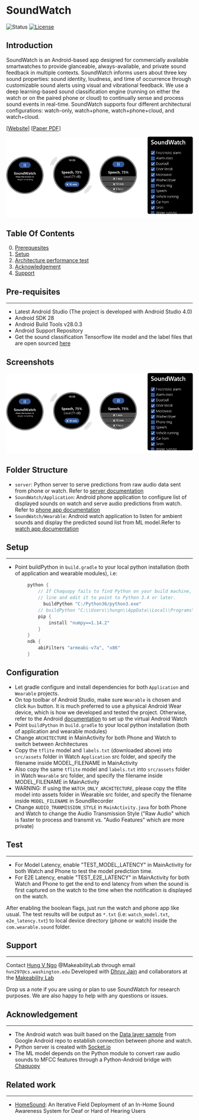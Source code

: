 
# SoundWatch #

![Status](https://img.shields.io/badge/Version-Experimental-brightgreen.svg)
[![License](https://img.shields.io/badge/License-Apache%202.0-blue.svg)](https://opensource.org/licenses/Apache-2.0)

Introduction
------------
SoundWatch is an Android-based app designed for commercially available smartwatches to provide glanceable, always-available, and private sound feedback in multiple contexts. SoundWatch informs users about three key sound properties: sound identity, loudness, and time of occurrence through customizable sound alerts using visual and vibrational feedback. We use a deep learning-based sound classification engine (running on either the watch or on the paired phone or cloud) to continually sense and process sound events in real-time. SoundWatch supports four different architectural configurations: watch-only, watch+phone, watch+phone+cloud, and watch+cloud.

[[Website](https://makeabilitylab.cs.washington.edu/project/soundwatch/)]
[[Paper PDF](https://homes.cs.washington.edu/~djain/img/portfolio/Jain_SoundWatch_ASSETS2020.pdf)]

![SoundWatch system mockup](images/SoundWatch_mockups.png?raw=true "Title")

## Table Of Contents ##

0. [Prerequesites](#prerequesites)
1. [Setup](#setup)
2. [Architecture performance test](#test)
3. [Acknowledgement](#acknowledgement)
4. [Support](#support)

## Pre-requisites ##
--------------
- Latest Android Studio (The project is developed with Android Studio 4.0)
- Android SDK 28
- Android Build Tools v28.0.3
- Android Support Repository
- Get the sound classification Tensorflow lite model and the label files that are open sourced [here](https://www.dropbox.com/sh/wngu1kuufwdk8nr/AAC1rm5QR-amL_HBzTOgsZnca?dl=0)

Screenshots
-------------
![SoundWatch system mockup](images/SoundWatch_demos.png?raw=true "Title")


Folder Structure
-------------
- `server`: Python server to serve predictions from raw audio data sent from phone or watch. Refer to [server documentation](server/README.md)
- `SoundWatch/Application`: Android phone application to configure list of displayed sounds on watch and serve audio predictions from watch. Refer to [phone app documentation](SoundWatch/Application/README.md)
- `SoundWatch/Wearable`: Android watch application to listen for ambient sounds and display the predicted sound list from ML model.Refer to [watch app documentation](SoundWatch/Wearable/README.md)

## Setup ##
---------------
- Point buildPython in `build.gradle` to your local python installation (both of application and wearable modules), i.e:

```gradle
        python {
            // If Chaquopy fails to find Python on your build machine, enable the following
            // line and edit it to point to Python 3.4 or later.
              buildPython "C:/Python36/python3.exe"
            // buildPython "C:\\Users\\hungn\\AppData\\Local\\Programs\\Python\\Python36\\python.exe"
            pip {
                install "numpy==1.14.2"
            }
        }
        ndk {
            abiFilters "armeabi-v7a", "x86"
        }
```

Configuration
-------------

- Let gradle configure and install dependencies for both `Application` and `Wearable` projects. 
- On top toolbar of Android Studio, make sure `Wearable` is chosen and click `Run` button. It is much preferred to use a physical Android Wear device, which is how we developed and tested the project. Otherwise, refer to the Android [documentation](https://developer.android.com/training/wearables/apps/creating) to set up the virtual Android Watch
- Point `buildPython` in `build.gradle` to your local python installation (both of application and wearable modules)
- Change `ARCHITECTURE` in MainActivity for both Phone and Watch to switch between Architectures
- Copy the `tflite` model and `labels.txt` (downloaded above) into `src/assets` folder in Watch `Application` src folder, and specify the filename inside MODEL_FILENAME in MainActivity
- Also copy the same `tflite` model and `labels.txt` into `src/assets` folder in Watch `Wearable` src folder, and specify the filename inside MODEL_FILENAME in MainActivity
- WARNING: If using the `WATCH_ONLY_ARCHITECTURE`, please copy the tflite model into assets folder in Wearable src folder, and specify the filename inside `MODEL_FILENAME` in SoundRecorder
- Change `AUDIO_TRANMISSION_STYLE` in `MainActivity.java` for both Phone and Watch to change the Audio Transmission Style ("Raw Audio" which is faster to process and transmit vs. "Audio Features" which are more private)

## Test ##
-------

- For Model Latency, enable "TEST_MODEL_LATENCY" in MainActivity for both Watch and Phone to test the model prediction time.
- For E2E Latency, enable "TEST_E2E_LATENCY" in MainActivity for both Watch and Phone to get the end to end latency from when the sound is first captured on the watch to the time when the notification is displayed on the watch.

After enabling the boolean flags, just run the watch and phone app like usual. The test results will be output as `*.txt` (i.e: `watch_model.txt`, `e2e_latency.txt`) to local device directory (phone or watch) inside the `com.wearable.sound` folder.

## Support ##
-------
Contact [Hung V Ngo](www.hungvngo.com) @MakeabilityLab through email `hvn297@cs.washington.edu`
Developed with [Dhruv Jain](https://homes.cs.washington.edu/~djain/) and collaborators at the [Makeability Lab](https://makeabilitylab.cs.washington.edu/)

Drop us a note if you are using or plan to use SoundWatch for research purposes. We are also happy to help with any questions or issues.

## Acknowledgement ##
-------
- The Android watch was built based on the [Data layer sample](https://github.com/android/wear-os-samples/tree/master/DataLayer) from Google Android repo to establish connection between phone and watch.
- Python server is created with [Socket.io](https://socket.io/blog/native-socket-io-and-android/)
- The ML model depends on the Python module to convert raw audio sounds to MFCC features through a Python-Android bridge with [Chaquopy](https://chaquo.com/chaquopy/)

## Related work ##
--------
- [HomeSound](https://makeabilitylab.cs.washington.edu/project/smarthomedhh/): An Iterative Field Deployment of an In-Home Sound Awareness System for Deaf or Hard of Hearing Users
